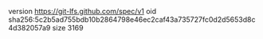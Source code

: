 version https://git-lfs.github.com/spec/v1
oid sha256:5c2b5ad755bdb10b2864798e46ec2caf43a735727fc0d2d5653d8c4d382057a9
size 3169
